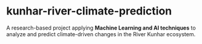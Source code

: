 # kunhar-river-climate-prediction
A research-based project applying **Machine Learning and AI techniques** to analyze and predict climate-driven changes in the River Kunhar ecosystem.  
